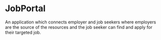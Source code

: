 # JobPortal

An application which connects employer and job seekers where employers are the source of the resources and the job seeker can find and apply for their targeted job.
